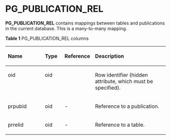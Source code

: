 # PG\_PUBLICATION\_REL<a name="EN-US_TOPIC_0000001243597361"></a>

**PG\_PUBLICATION\_REL**  contains mappings between tables and publications in the current database. This is a many-to-many mapping.

**Table  1**  PG\_PUBLICATION\_REL columns

<a name="table14568010193012"></a>
<table><thead align="left"><tr id="row17568111093012"><th class="cellrowborder" valign="top" width="25%" id="mcps1.2.5.1.1"><p id="p16568810143019"><a name="p16568810143019"></a><a name="p16568810143019"></a>Name</p>
</th>
<th class="cellrowborder" valign="top" width="12.58%" id="mcps1.2.5.1.2"><p id="p1756915108308"><a name="p1756915108308"></a><a name="p1756915108308"></a>Type</p>
</th>
<th class="cellrowborder" valign="top" width="11.28%" id="mcps1.2.5.1.3"><p id="p17569410133019"><a name="p17569410133019"></a><a name="p17569410133019"></a>Reference</p>
</th>
<th class="cellrowborder" valign="top" width="51.13999999999999%" id="mcps1.2.5.1.4"><p id="p145694109300"><a name="p145694109300"></a><a name="p145694109300"></a>Description</p>
</th>
</tr>
</thead>
<tbody><tr id="row78611571538"><td class="cellrowborder" valign="top" width="25%" headers="mcps1.2.5.1.1 "><p id="zh-cn_topic_0283137298_zh-cn_topic_0237122310_p1333112917367"><a name="zh-cn_topic_0283137298_zh-cn_topic_0237122310_p1333112917367"></a><a name="zh-cn_topic_0283137298_zh-cn_topic_0237122310_p1333112917367"></a>oid</p>
</td>
<td class="cellrowborder" valign="top" width="12.58%" headers="mcps1.2.5.1.2 "><p id="zh-cn_topic_0283137298_zh-cn_topic_0237122310_p1433462923615"><a name="zh-cn_topic_0283137298_zh-cn_topic_0237122310_p1433462923615"></a><a name="zh-cn_topic_0283137298_zh-cn_topic_0237122310_p1433462923615"></a>oid</p>
</td>
<td class="cellrowborder" valign="top" width="11.28%" headers="mcps1.2.5.1.3 ">&nbsp;</td>
<td class="cellrowborder" valign="top" width="51.13999999999999%" headers="mcps1.2.5.1.4 "><p id="en-us_topic_0283137298_en-us_topic_0237122310_p0334429173619"><a name="en-us_topic_0283137298_en-us_topic_0237122310_p0334429173619"></a><a name="en-us_topic_0283137298_en-us_topic_0237122310_p0334429173619"></a>Row identifier (hidden attribute, which must be specified). </p>
</td>
</tr>
    <tr id="row3569181053017"><td class="cellrowborder" valign="top" width="25%" headers="mcps1.2.5.1.1 "><p id="p3569191063018"><a name="p3569191063018"></a><a name="p3569191063018"></a>prpubid</p>
</td>
<td class="cellrowborder" valign="top" width="12.58%" headers="mcps1.2.5.1.2 "><p id="p175691710143010"><a name="p175691710143010"></a><a name="p175691710143010"></a>oid</p>
</td>
<td class="cellrowborder" valign="top" width="11.28%" headers="mcps1.2.5.1.3 "><p id="p205691410163012"><a name="p205691410163012"></a><a name="p205691410163012"></a>-</p>
</td>
<td class="cellrowborder" valign="top" width="51.13999999999999%" headers="mcps1.2.5.1.4 "><p id="p956961083015"><a name="p956961083015"></a><a name="p956961083015"></a>Reference to a publication.</p>
</td>
</tr>
<tr id="row656914102306"><td class="cellrowborder" valign="top" width="25%" headers="mcps1.2.5.1.1 "><p id="p256910104303"><a name="p256910104303"></a><a name="p256910104303"></a>prrelid</p>
</td>
<td class="cellrowborder" valign="top" width="12.58%" headers="mcps1.2.5.1.2 "><p id="p1156921017309"><a name="p1156921017309"></a><a name="p1156921017309"></a>oid</p>
</td>
<td class="cellrowborder" valign="top" width="11.28%" headers="mcps1.2.5.1.3 "><p id="p195691108302"><a name="p195691108302"></a><a name="p195691108302"></a>-</p>
</td>
<td class="cellrowborder" valign="top" width="51.13999999999999%" headers="mcps1.2.5.1.4 "><p id="p205701910163015"><a name="p205701910163015"></a><a name="p205701910163015"></a>Reference to a table.</p>
</td>
</tr>
</tbody>
</table>
